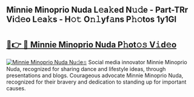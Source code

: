 ## Minnie Minoprio Nuda L𝚎a𝚔ed N𝚞𝚍e - Part-TRr Vi𝚍𝚎o L𝚎a𝚔s - H𝚘𝚝 O𝚗𝚕yf𝚊ns P𝚑𝚘tos 1y1Gl

# <h2><a href="http://kf0obg.oniu.top/?m=Minnie+Minoprio+Nuda">🔗👉 🔴 Minnie Minoprio Nuda P𝚑ot𝚘𝚜 V𝚒d𝚎o</a></h2>

[![Minnie Minoprio Nuda Nu𝚍e𝚜](https://i.imgur.com/0qMVB7G.gif)](http://kf0obg.oniu.top/?m=Minnie+Minoprio+Nuda)
Social media innovator Minnie Minoprio Nuda, recognized for sharing dance and lifestyle ideas, through presentations and blogs. Courageous advocate Minnie Minoprio Nuda, recognized for their bravery and dedication to standing up for important causes.  
